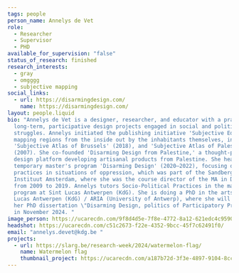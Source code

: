 ```yaml
---
tags: people
person_name: Annelys de Vet
role:
  - Researcher
  - Supervisor
  - PHD
available_for_supervision: "false"
status_of_research: finished
research_interests:
  - gray
  - omgggg
  - subjective mapping
social_links:
  - url: https://disarmingdesign.com/
    name: https://disarmingdesign.com/
layout: people.liquid
bio: "Annelys de Vet is a designer, researcher, and educator with a practice in
  long-term, participative design projects engaged in social and political
  struggles. Annelys initiated the publishing initiative 'Subjective Editions,'
  mapping regions from the inside out by the inhabitants themselves, including
  'Subjective Atlas of Brussels' (2018), and 'Subjective Atlas of Palestine'
  (2007). She co-founded 'Disarming Design from Palestine,' a thought-provoking
  design platform developing artisanal products from Palestine. She headed the
  temporary master's program 'Disarming Design' (2020–2022), focusing on design
  practices in situations of oppression, which was part of the Sandberg
  Instituut Amsterdam, where she was the course director of the MA in Design
  from 2009 to 2019. Annelys tutors Socio-Political Practices in the master's
  program at Sint Lucas Antwerpen (KdG). She is doing a PhD in the arts at Sint
  Lucas Antwerpen (KdG) / ARIA (University of Antwerp), where she will defend
  her PhD dissertation \"Disarming Design, politics of Participatory Practices\"
  in November 2024. "
image_person: https://ucarecdn.com/9f8d4d5e-7f8e-4772-8a12-621edc4c9590/
headshot: https://ucarecdn.com/c51c2673-f22e-4352-9bcc-45f7c62491f0/
email: "annelys.devet@kdg.be "
projects:
  - url: https://slarg.be/research-week/2024/watermelon-flag/
    name: Watermelon flag
    thumbnail_project: https://ucarecdn.com/a187b72d-3f3e-4897-9104-8cc9c33258b6/
---
```

